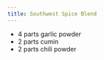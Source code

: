 ```yaml
---
title: Southwest Spice Blend
---
```

- 4 parts garlic powder
- 2 parts cumin
- 2 parts chili powder
